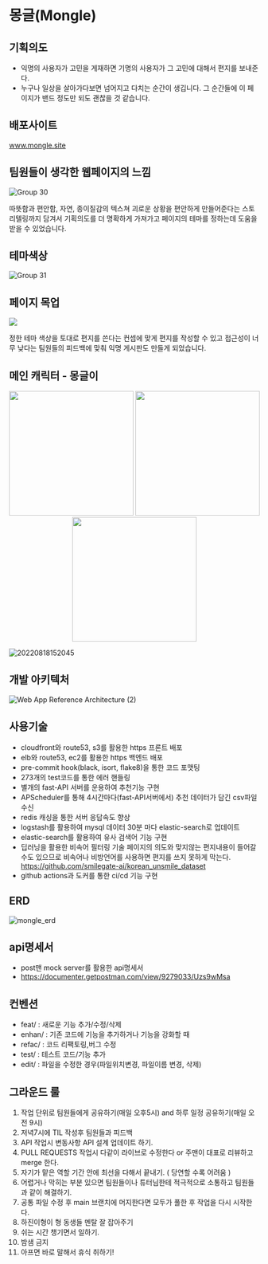 # 몽글(Mongle)


## 기획의도 
- 익명의 사용자가 고민을 게재하면 기명의 사용자가 그 고민에 대해서 편지를 보내준다.
- 누구나 일상을 살아가다보면 넘어지고 다치는 순간이 생깁니다. 그 순간들에 이 페이지가 밴드 정도만 되도 괜찮을 것 같습니다.

## 배포사이트
www.mongle.site

## 팀원들이 생각한 웹페이지의 느낌

![Group 30](https://user-images.githubusercontent.com/55477835/177790010-706e97b8-a65c-4009-aafc-d40aef1a8292.png)

따뜻함과 편안함, 자연, 종이질감의 텍스쳐 괴로운 상황을 편안하게 만들어준다는 스토리텔링까지 담겨서 기획의도를 더 명확하게 가져가고 페이지의 테마를 정하는데 도움을 받을 수 있었습니다.

## 테마색상

![Group 31](https://user-images.githubusercontent.com/55477835/177790475-5b13c5f2-38d9-4801-8e50-ca58aa3c2594.png)

## 페이지 목업
![](https://velog.velcdn.com/images/aboutjoo/post/6456f187-1956-4b54-ba3e-d1b609052f4b/image.png)


정한 테마 색상을 토대로 편지를 쓴다는 컨셉에 맞게 편지를 작성할 수 있고 접근성이 너무 낮다는 팀원들의 피드백에 맞춰 익명 게시판도 만들게 되었습니다.

## 메인 캐릭터 - 몽글이
<p align="center">
<img style="width:250px;" src="https://user-images.githubusercontent.com/55477835/182720723-943798ac-468d-4c67-b3bc-39a035d32492.png">
<img style="width:250px;" src="https://user-images.githubusercontent.com/55477835/182720832-aec05e94-6c21-401d-9183-03b5a5c57f5b.png">
<img style="width:250px;;" src="https://user-images.githubusercontent.com/55477835/182720902-1648eb3f-1735-4cfb-8379-04393f284462.png">
</p>

![20220818152045](https://user-images.githubusercontent.com/102797869/185308909-658e2d00-4722-4e0f-80ab-bb812a15c9b1.png)

## 개발 아키텍처

![Web App Reference Architecture (2)](https://user-images.githubusercontent.com/55477835/185822526-93e791e1-bf37-4d5f-a225-1de87cc83fab.png)

## 사용기술
- cloudfront와 route53, s3를 활용한 https 프론트 배포
- elb와 route53, ec2를 활용한 https 백엔드 배포
- pre-commit hook(black, isort, flake8)을 통한 코드 포맷팅
- 273개의 test코드를 통한 에러 핸들링
- 별개의 fast-API 서버를 운용하여 추천기능 구현
- APScheduler를 통해 4시간마다(fast-API서버에서) 추천 데이터가 담긴 csv파일 수신
- redis 캐싱을 통한 서버 응답속도 향상
- logstash를 활용하여 mysql 데이터 30분 마다 elastic-search로 업데이트
- elastic-search를 활용하여 유사 검색어 기능 구현
- 딥러닝을 활용한 비속어 필터링 기술
페이지의 의도와 맞지않는 편지내용이 들어갈 수도 있으므로 비속어나 비방언어를 사용하면 편지를 쓰지 못하게 막는다.
https://github.com/smilegate-ai/korean_unsmile_dataset
- github actions과 도커를 통한 ci/cd 기능 구현

## ERD
![mongle_erd](https://user-images.githubusercontent.com/55477835/182724054-fd7394ac-121c-498a-8396-19e009e61685.png)

## api명세서
- post맨 mock server를 활용한 api명세서
- https://documenter.getpostman.com/view/9279033/Uzs9wMsa

## 컨벤션
- feat/ : 새로운 기능 추가/수정/삭제
- enhan/ : 기존 코드에 기능을 추가하거나 기능을 강화할 때
- refac/ : 코드 리팩토링,버그 수정
- test/ : 테스트 코드/기능 추가
- edit/ : 파일을 수정한 경우(파일위치변경, 파일이름 변경, 삭제)

## 그라운드 룰
1. 작업 단위로 팀원들에게 공유하기(매일 오후5시) and 하루 일정 공유하기(매일 오전 9시)
2. 저녁7시에 TIL 작성후 팀원들과 피드백
3. API 작업시 변동사항 API 설계 업데이트 하기.
4. PULL REQUESTS 작업시 다같이 라이브로 수정한다 or 주맨이 대표로 리뷰하고 merge 한다.
5. 자기가 맡은 역할 기간 안에 최선을 다해서 끝내기. ( 당연할 수록 어려움 )
6. 어렵거나 막히는 부분 있으면 팀원들이나 튜터님한테 적극적으로 소통하고 팀원들과 같이 해결하기.
11. 공통 파일 수정 후 main 브랜치에 머지한다면 모두가 풀한 후 작업을 다시 시작한다.
7. 하진이형이 형 동생들 멘탈 잘 잡아주기
8. 쉬는 시간 챙기면서 일하기.
9. 밤샘 금지
10. 아프면 바로 말해서 휴식 취하기!
